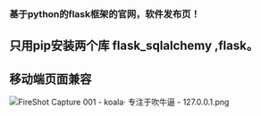 ### 基于python的flask框架的官网，软件发布页！

## 只用pip安装两个库 flask_sqlalchemy ,flask。

## 移动端页面兼容

![FireShot Capture 001 - koala· 专注于吹牛逼 - 127.0.0.1.png](http://ww1.sinaimg.cn/large/b43c09abgy1geisntj71ej21hc10aafu.jpg)
